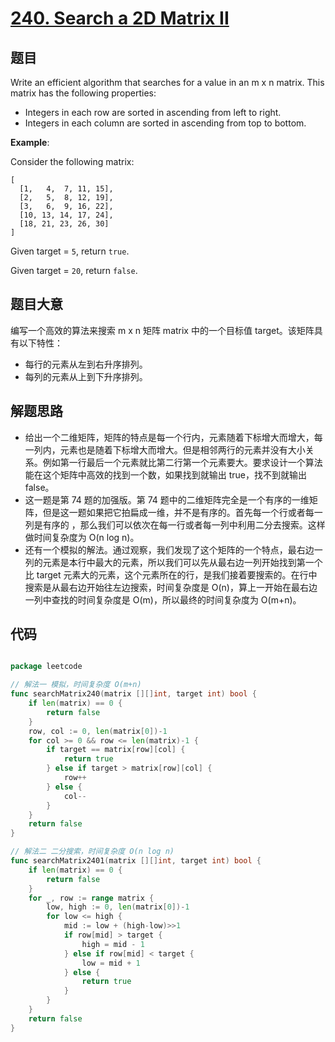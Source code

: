 # [240. Search a 2D Matrix II](https://leetcode.com/problems/search-a-2d-matrix-ii/)


## 题目

Write an efficient algorithm that searches for a value in an m x n matrix. This matrix has the following properties:

- Integers in each row are sorted in ascending from left to right.
- Integers in each column are sorted in ascending from top to bottom.

**Example**:

Consider the following matrix:

    [
      [1,   4,  7, 11, 15],
      [2,   5,  8, 12, 19],
      [3,   6,  9, 16, 22],
      [10, 13, 14, 17, 24],
      [18, 21, 23, 26, 30]
    ]

Given target = `5`, return `true`.

Given target = `20`, return `false`.


## 题目大意

编写一个高效的算法来搜索 m x n 矩阵 matrix 中的一个目标值 target。该矩阵具有以下特性：

- 每行的元素从左到右升序排列。
- 每列的元素从上到下升序排列。



## 解题思路

- 给出一个二维矩阵，矩阵的特点是每一个行内，元素随着下标增大而增大，每一列内，元素也是随着下标增大而增大。但是相邻两行的元素并没有大小关系。例如第一行最后一个元素就比第二行第一个元素要大。要求设计一个算法能在这个矩阵中高效的找到一个数，如果找到就输出 true，找不到就输出 false。
- 这一题是第 74 题的加强版。第 74 题中的二维矩阵完全是一个有序的一维矩阵，但是这一题如果把它拍扁成一维，并不是有序的。首先每一个行或者每一列是有序的 ，那么我们可以依次在每一行或者每一列中利用二分去搜索。这样做时间复杂度为  O(n log n)。
- 还有一个模拟的解法。通过观察，我们发现了这个矩阵的一个特点，最右边一列的元素是本行中最大的元素，所以我们可以先从最右边一列开始找到第一个比 target 元素大的元素，这个元素所在的行，是我们接着要搜索的。在行中搜索是从最右边开始往左边搜索，时间复杂度是 O(n)，算上一开始在最右边一列中查找的时间复杂度是 O(m)，所以最终的时间复杂度为 O(m+n)。


## 代码

```go

package leetcode

// 解法一 模拟，时间复杂度 O(m+n)
func searchMatrix240(matrix [][]int, target int) bool {
	if len(matrix) == 0 {
		return false
	}
	row, col := 0, len(matrix[0])-1
	for col >= 0 && row <= len(matrix)-1 {
		if target == matrix[row][col] {
			return true
		} else if target > matrix[row][col] {
			row++
		} else {
			col--
		}
	}
	return false
}

// 解法二 二分搜索，时间复杂度 O(n log n)
func searchMatrix2401(matrix [][]int, target int) bool {
	if len(matrix) == 0 {
		return false
	}
	for _, row := range matrix {
		low, high := 0, len(matrix[0])-1
		for low <= high {
			mid := low + (high-low)>>1
			if row[mid] > target {
				high = mid - 1
			} else if row[mid] < target {
				low = mid + 1
			} else {
				return true
			}
		}
	}
	return false
}

```
